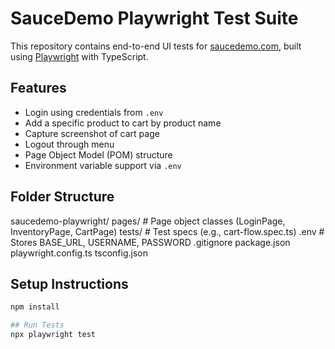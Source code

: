 # SauceDemo Playwright Test Suite

This repository contains end-to-end UI tests for [saucedemo.com](https://www.saucedemo.com), built using [Playwright](https://playwright.dev) with TypeScript.

## Features

- Login using credentials from `.env`
- Add a specific product to cart by product name
- Capture screenshot of cart page
- Logout through menu
- Page Object Model (POM) structure
- Environment variable support via `.env`

## Folder Structure
saucedemo-playwright/
pages/ # Page object classes (LoginPage, InventoryPage, CartPage)
tests/ # Test specs (e.g., cart-flow.spec.ts)
.env # Stores BASE_URL, USERNAME, PASSWORD
.gitignore
package.json
playwright.config.ts
tsconfig.json


## Setup Instructions

```bash
npm install

## Run Tests
npx playwright test

